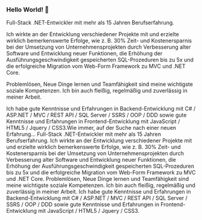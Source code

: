 ### Hello World! 👋


Full-Stack .NET-Entwickler mit mehr als 15 Jahren Berufserfahrung.

Ich wirkte an der Entwicklung verschiedener Projekte mit und erzielte wirklich bemerkenswerte Erfolge, wie z. B. 30% Zeit- und Kostenersparnis bei der Umsetzung von Unternehmensprojekten durch Verbesserung alter Software und Entwicklung neuer Funktionen, die Erhöhung der Ausführungsgeschwindigkeit gespeicherten SQL-Prozeduren bis zu 5x und die erfolgreiche Migration vom Web-Form Framework zu MVC und .NET Core.

Problemlösen, Neue Dinge lernen und Teamfähigkeit sind meine wichtigste soziale Kompetenzen. Ich bin auch fleißig, regelmäßig und zuverlässig in meiner Arbeit.

Ich habe gute Kenntnisse und Erfahrungen in Backend-Entwicklung mit C# / ASP.NET / MVC / REST API / SQL Server / SSRS / OOP / DDD sowie gute Kenntnisse und Erfahrungen in Frontend-Entwicklung mit JavaScript / HTML5 / Jquery / CSS3.Wie immer, auf der Suche nach einer neuen Erfahrung... Full-Stack .NET-Entwickler mit mehr als 15 Jahren Berufserfahrung. Ich wirkte an der Entwicklung verschiedener Projekte mit und erzielte wirklich bemerkenswerte Erfolge, wie z. B. 30% Zeit- und Kostenersparnis bei der Umsetzung von Unternehmensprojekten durch Verbesserung alter Software und Entwicklung neuer Funktionen, die Erhöhung der Ausführungsgeschwindigkeit gespeicherten SQL-Prozeduren bis zu 5x und die erfolgreiche Migration vom Web-Form Framework zu MVC und .NET Core. Problemlösen, Neue Dinge lernen und Teamfähigkeit sind meine wichtigste soziale Kompetenzen. Ich bin auch fleißig, regelmäßig und zuverlässig in meiner Arbeit. Ich habe gute Kenntnisse und Erfahrungen in Backend-Entwicklung mit C# / ASP.NET / MVC / REST API / SQL Server / SSRS / OOP / DDD sowie gute Kenntnisse und Erfahrungen in Frontend-Entwicklung mit JavaScript / HTML5 / Jquery / CSS3.


<!--
**MehdiR7/MehdiR7** is a ✨ _special_ ✨ repository because its `README.md` (this file) appears on your GitHub profile.

Here are some ideas to get you started:

- 🔭 I’m currently working on ...
- 🌱 I’m currently learning ...
- 👯 I’m looking to collaborate on ...
- 🤔 I’m looking for help with ...
- 💬 Ask me about ...
- 📫 How to reach me: ...
- 😄 Pronouns: ...
- ⚡ Fun fact: ...
-->
